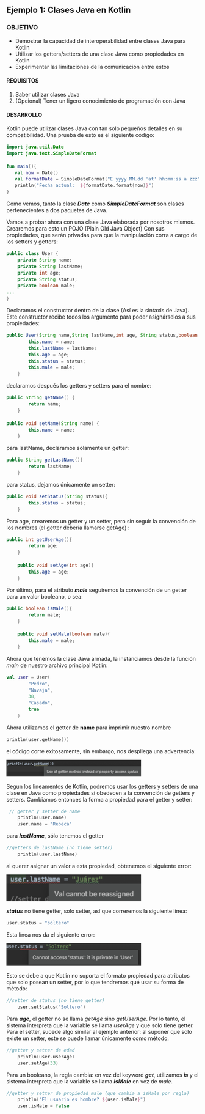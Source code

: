 ## Ejemplo 1: Clases Java en Kotlin

### OBJETIVO

- Demostrar la capacidad de interoperabilidad entre clases Java para Kotlin
- Utilizar los getters/setters de una clase Java como propiedades en Kotlin
- Experimentar las limitaciones de la comunicación entre estos

#### REQUISITOS

1. Saber utilizar clases Java
2. (Opcional) Tener un ligero conocimiento de programación con Java

#### DESARROLLO

Kotlin puede utilizar clases Java con tan solo pequeños detalles en su compatibilidad.
Una prueba de esto es el siguiente código:

```kotlin
import java.util.Date
import java.text.SimpleDateFormat

fun main(){
   val now = Date()
   val formatDate = SimpleDateFormat("E yyyy.MM.dd 'at' hh:mm:ss a zzz")
   println("Fecha actual:  ${formatDate.format(now)}")
}

```
Como vemos, tanto la clase ***Date*** como ***SimpleDateFormat*** son clases pertenecientes a dos paquetes de Java.


Vamos a probar ahora con una clase Java elaborada por nosotros mismos. Crearemos para esto un POJO (Plain Old Java Object) Con sus propiedades, que serán privadas para que la manipulación corra a cargo de los setters y getters:

```java
public class User {
    private String name;
    private String lastName;
    private int age;
    private String status;
    private boolean male;
...
}
```

Declaramos el constructor dentro de la clase (Así es la sintaxis de Java). Este constructor recibe todos los argumento para poder asignárselos a sus propiedades:

```java
public User(String name,String lastName,int age, String status,boolean male) {
        this.name = name;
        this.lastName = lastName;
        this.age = age;
        this.status = status;
        this.male = male;
    }
```

declaramos después los getters y setters para el nombre:

```java
public String getName() {
        return name;
    }

public void setName(String name) {
        this.name = name;
    }
```

para lastName, declaramos solamente un getter:

```java
public String getLastName(){
        return lastName;
    }
```
para status, dejamos únicamente un setter:

```java
public void setStatus(String status){
        this.status = status;
    }   
```

Para age, crearemos un getter y un setter, pero sin seguir la convención de los nombres (el getter debería llamarse getAge) :

```java
public int getUserAge(){
        return age;
    }

    public void setAge(int age){
        this.age = age;
    }
```

Por último, para el atributo ***male*** seguiremos la convención de un getter para un valor booleano, o sea:

```java
public boolean isMale(){
        return male;
    }

    public void setMale(boolean male){
        this.male = male;
    }
```

Ahora que tenemos la clase Java armada, la instanciamos desde la función *main* de nuestro archivo principal Kotlin:

```kotlin
val user = User(
        "Pedro",
        "Navaja",
        38,
        "Casado",
        true
    )
```

Ahora utilizamos el getter de **name** para imprimir nuestro nombre

```kotlin
println(user.getName())
```

el código corre exitosamente, sin embargo, nos despliega una advertencia:

<img src="images/0.png" width="70%">

Segun los lineamentos de Kotlin, podremos usar los getters y setters de una clase en Java como propiedades si obedecen a la convención de getters y setters. Cambiamos entonces la forma a propiedad para el getter y setter:

```kotlin
 // getter y setter de name
    println(user.name)
    user.name = "Rebeca"
```

para ***lastName***, sólo tenemos el getter

```kotlin
//getters de lastName (no tiene setter)
    println(user.lastName)
```
al querer asignar un valor a esta propiedad, obtenemos el siguiente error:

<img src="images/1.png" width="70%">

***status*** no tiene getter, solo setter, así que correremos la siguiente línea:

```kotlin
user.status = "soltero"
```

Esta línea nos da el siguiente error:

<img src="images/2.png" width="70%">

Esto se debe a que Kotlin no soporta el formato propiedad para atributos que solo posean un setter, por lo que tendremos qué usar su forma de método:

```kotlin
//setter de status (no tiene getter)
    user.setStatus("Soltero")
```

Para ***age***, el getter no se llama *getAge* sino *getUserAge*. Por lo tanto, el sistema interpreta que la variable se llama *userAge* y que solo tiene getter. Para el setter, sucede algo similar al ejemplo anterior: al suponer que solo existe un setter, este se puede llamar únicamente como método.

```kotlin
//getter y setter de edad
    println(user.userAge)
    user.setAge(33)
```

Para un booleano, la regla cambia: en vez del keyword ***get***, utilizamos ***is*** y el sistema interpreta que la variable se llama ***isMale*** en vez de *male*.

```kotlin
//getter y setter de propiedad male (que cambia a isMale por regla)
    println("El usuario es hombre? ${user.isMale}")
    user.isMale = false
```





